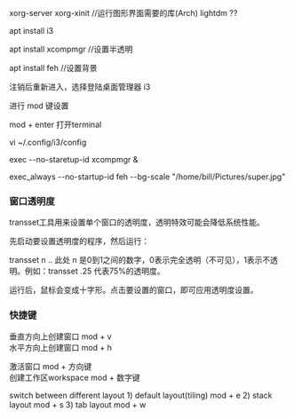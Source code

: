 
xorg-server xorg-xinit  //运行图形界面需要的库(Arch)
lightdm         ??


apt install i3

apt install xcompmgr    //设置半透明

apt install feh         //设置背景


注销后重新进入，选择登陆桌面管理器 i3

进行 mod 键设置

mod + enter 打开terminal

vi ~/.config/i3/config

exec --no-staretup-id xcompmgr &

exec_always --no-startup-id feh --bg-scale "/home/bill/Pictures/super.jpg"


### 窗口透明度

transset工具用来设置单个窗口的透明度，透明特效可能会降低系统性能。

先启动要设置透明度的程序，然后运行：

transset n
.. 此处 n 是0到1之间的数字，0表示完全透明（不可见），1表示不透明。例如：transset .25 代表75%的透明度。

运行后，鼠标会变成十字形。点击要设置的窗口，即可应用透明度设置。


### 快捷键

垂直方向上创建窗口      mod + v         
水平方向上创建窗口      mod + h

激活窗口                mod + 方向键    
创建工作区workspace     mod + 数字键

switch between different layout
    1) default layout(tiling)   mod + e
    2) stack layout             mod + s
    3) tab layout               mod + w

